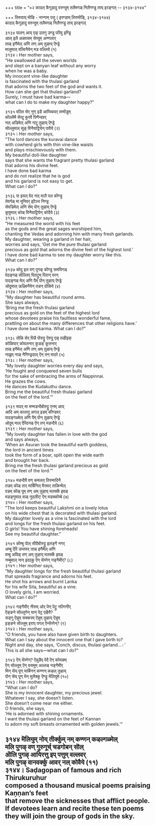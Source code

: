 +++
title = "०२ कादल् कैगूडादु वरुन्दुम् तलैमगळ् निलैगण्डु ताय् इरङ्गल् -- ३१३४-३१४४"

+++
तिरुवाय् मॊऴि - नान्गाम् पत्तु ( इरण्डाम् तिरुमॊऴि, ३१३४-३१४४)  
कादल् कैगूडादु वरुन्दुम् तलैमगळ् निलैगण्डु ताय् इरङ्गल्  

३१३४ पालन् आय् एऴ् उलगु उण्डु परिवु इण्ड्रि  
आल् इलै अन्नवसम् सॆय्युम् अण्णलार्  
ताळ् इणैमेल् अणि तण् अम् तुऴाय् ऎण्ड्रे  
मालुमाल् वल्विनैयेन् मड वल्लिये (१)  
३१३४। Her mother says,  
"He swallowed all the seven worlds  
and slept on a banyan leaf without any worry  
when he was a baby.  
My innocent vine-like daughter  
is fascinated with the thulasi garland  
that adorns the two feet of the god and wants it.  
How can she get that thulasi garland?  
Surely, I must have bad karma—  
what can I do to make my daughter happy?"  

३१३५ वल्लि सेर् नुण् इडै आय्च्चियर् तम्मॊडुम्  
कॊल्लैमै सॆय्दु कुरवै पिणैन्दवर्  
नल् अडिमेल् अणि नाऱु तुऴाय् ऎण्ड्रे  
सॊल्लुमाल् सूऴ् विनैयाट्टियेन् पावैये (२)  
३१३५। Her mother says,  
"The lord dances the kuravai dance  
with cowherd girls with thin vine-like waists  
and plays mischievously with them.  
My beautiful doll-like daughter  
says that she wants the fragrant pretty thulasi garland  
that adorns his divine feet.  
I have done bad karma  
and do not realize that he is god  
and his garland is not easy to get.  
What can I do?"  

३१३६ पा इयल् वेद नल् मालै पल कॊण्डु  
तेवर्गळ् मा मुनिवर् इऱैञ्ज निण्ड्र  
सेवडिमेल् अणि सॆम् पॊन् तुऴाय् ऎण्ड्रे  
कूवुमाल् कोळ् विनैयाट्टियेन् कोदैये (३)  
३१३६। Her mother says,  
"He measured the world with his feet  
as the gods and the great sages worshiped him,  
chanting the Vedas and adorning him with many fresh garlands.  
My daughter, wearing a garland in her hair,  
worries and says, ‘Get me the pure thulasi garland  
precious as gold that adorns the divine feet of the highest lord.’  
I have done bad karma to see my daughter worry like this.  
What can I do?"  

३१३७ कोदु इल वण् पुगऴ् कॊण्डु समयिगळ्  
पेदङ्गळ् सॊल्लिप् पितट्रुम् पिरान् परन्  
पादङ्गळ् मेल् अणि पैम् पॊन् तुऴाय् ऎण्ड्रे  
ओदुमाल् ऊऴ्विनैयेन् तडन् दोळिये (४)  
३१३७। Her mother says,  
"My daughter has beautiful round arms.  
She says always,  
‘Bring me the fresh thulasi garland  
precious as gold on the feet of the highest lord  
whose devotees praise his faultless wonderful fame,  
prattling on about the many differences that other religions have.’  
I have done bad karma. What can I do?"  

३१३८ तोळि सेर् पिन्नै पॊरुट्टु ऎरुदु एऴ् तऴीइक्  
कोळियार् कोवलनार् कुडक् कूत्तनार्  
ताळ् इणैमेल् अणि तण् अम् तुऴाय् ऎण्ड्रे  
नाळुम् नाळ् नैगिण्ड्रदाल् ऎन् तन् मादरे (५)  
३१३८। Her mother says,  
"My lovely daughter worries every day and says,  
‘He fought and conquered seven bulls  
for the sake of embracing the arms of Nappinnai.  
He grazes the cows.  
He dances the Kudakuthu dance.  
Bring me the beautiful fresh thulasi garland  
on the feet of the lord.’"  

३१३९ मादर् मा मण्मडन्दैबॊरुट्टु एनम् आय्  
आदि अम् कालत्तु अगल् इडम् कीण्डवर्  
पादङ्गळ्मेल् अणि पैम् पॊन् तुऴाय् ऎण्ड्रे  
ओदुम् माल् ऎय्दिनळ् ऎन् तन् मडन्दैये (६)  
३१३९। Her mother says,  
"My lovely daughter has fallen in love with the god  
and says always,  
‘When an Asuran took the beautiful earth goddess,  
the lord in ancient times  
took the form of a boar, split open the wide earth  
and brought her back.  
Bring me the fresh thulasi garland precious as gold  
on the feet of the lord.’"  

३१४० मडन्दैयै वण् कमलत् तिरुमादिनै  
तडम् कॊळ् तार् मार्बिनिल् वैत्तवर् ताळिन्मेल्  
वडम् कॊळ् पूम् तण् अम् तुऴाय् मलर्क्के इवळ्  
मडङ्गुमाल् वाळ् नुदलीर्! ऎन् मडक्कॊम्बे (७)  
३१४०। Her mother says,  
"The lord keeps beautiful Lakshmi on a lovely lotus  
on his wide chest that is decorated with thulasi garland.  
My daughter lovely as a vine is fascinated with the lord  
and longs for the fresh thulasi garland on his feet.  
O girls! You have shining foreheads!  
See my beautiful daughter."  

३१४१ कॊम्बु पोल् सीदैबॊरुट्टु इलङ्गै नगर्  
अम्बु ऎरि उय्त्तवर् ताळ् इणैमेल् अणि  
वम्बु अविऴ् तण् अम् तुऴाय् मलर्क्के इवळ्  
नम्बुमाल् नान् इदऱ्‌कु ऎन् सॆय्गेन् नङ्गैमीर्? (८)  
३१४१। Her mother says,  
"My daughter longs for the fresh beautiful thulasi garland  
that spreads fragrance and adorns his feet.  
He shot his arrows and burnt Lanka  
for his wife Sita, beautiful as a vine.  
O lovely girls, I am worried.  
What can I do?"  

३१४२ नङ्गैमीर् नीरुम् ओर् पॆण् पॆट्रु नल्गिनीर्  
ऎङ्ङने सॊल्लुगेन् यान् पॆट्र एऴैयै?  
सङ्गु ऎन्नुम् सक्करम् ऎन्नुम् तुऴाय् ऎन्नुम्  
इङ्ङने सॊल्लुम् इराप् पगल् ऎन्सॆय्गेन्? (९)  
३१४२। Her mother says,  
"O friends, you have also have given birth to daughters.  
What can I say about the innocent one that I gave birth to?  
Night and day, she says, ‘Conch, discus, thulasi garland…।’  
This is all she says—what can I do?"  

३१४३ ऎन् सॆय्गेन्? ऎन्नुडैप् पेदै ऎन् कोमळम्  
ऎन् सॊल्लुम् ऎन् वसमुम् अल्लळ् नङ्गैमीर्  
मिन् सॆय् पूण् मार्बिनन् कण्णन् कऴल् तुऴाय्  
पॊन् सॆय् पूण् मॆन् मुलैक्कु ऎण्ड्रु मॆलियुमे (१०)  
३१४३। Her mother says,  
"What can I do?  
She is my innocent daughter, my precious jewel.  
Whatever I say, she doesn’t listen.  
She doesn’t come near me either.  
O friends, she says,  
‘He is adorned with shining ornaments.  
I want the thulasi garland on the feet of Kannan  
to adorn my soft breasts ornamented with golden jewels.’"  

३१४४ मॆलियुम् नोय् तीर्क्कुम् नम् कण्णन् कऴल्गळ्मेल्  
मलि पुगऴ् वण् गुरुगूर्च् चडगोबन् सॊल्  
ऒलि पुगऴ् आयिरत्तु इप् पत्तुम् वल्लवर्  
मलि पुगऴ् वानवर्क्कु आवर् नल् कोवैये (११)  
३१४४। Saḍagopan of famous and rich Thirukuruhur  
composed a thousand musical poems praising Kaṇṇan’s feet  
that remove the sicknesses that afflict people.  
If devotees learn and recite these ten poems  
they will join the group of gods in the sky.  
---------  


